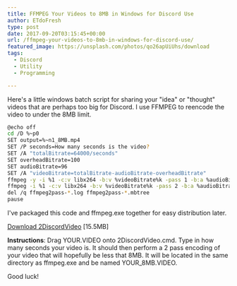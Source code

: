 ```yaml
---
title: FFMPEG Your Videos to 8MB in Windows for Discord Use
author: ETdoFresh
type: post
date: 2017-09-20T03:15:45+00:00
url: /ffmpeg-your-videos-to-8mb-in-windows-for-discord-use/
featured_image: https://unsplash.com/photos/qo26apUiUhs/download
tags:
  - Discord
  - Utility
  - Programming

---
```

Here's a little windows batch script for sharing your "idea" or "thought" videos that are perhaps too big for Discord. I use FFMPEG to reencode the video to under the 8MB limit.

```bash
@echo off
cd /D %~p0
SET output=%~n1_8MB.mp4
SET /P seconds=How many seconds is the video? 
SET /A "totalBitrate=64000/seconds"
SET overheadBitrate=100
SET audioBitrate=96
SET /A "videoBitrate=totalBitrate-audioBitrate-overheadBitrate"
ffmpeg -y -i %1 -c:v libx264 -b:v %videoBitrate%k -pass 1 -b:a %audioBitrate%k -f mp4 NUL && \
ffmpeg -i %1 -c:v libx264 -b:v %videoBitrate%k -pass 2 -b:a %audioBitrate%k "%output%"
del /q ffmpeg2pass-*.log ffmpeg2pass-*.mbtree
pause
```

I've packaged this code and ffmpeg.exe together for easy distribution later.

[Download 2DiscordVideo][1] [15.5MB]

**Instructions**: Drag YOUR.VIDEO onto 2DiscordVideo.cmd. Type in how many seconds your video is. It should then perform a 2 pass encoding of your video that will hopefully be less that 8MB. It will be located in the same directory as ffmpeg.exe and be named YOUR_8MB.VIDEO.

Good luck!

 [1]: /wp-content/uploads/2017/09/2DiscordVideo.zip
